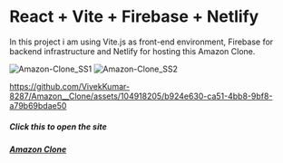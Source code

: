 # React + Vite + Firebase + Netlify

In this project i am using Vite.js as front-end environment, Firebase for backend infrastructure and Netlify for hosting this Amazon Clone.



![Amazon-Clone_SS1](https://github.com/VivekKumar-8287/Amazon__Clone/assets/104918205/7a43038b-c097-4faa-b58d-93567f04a48c)
![Amazon-Clone_SS2](https://github.com/VivekKumar-8287/Amazon__Clone/assets/104918205/1c775408-044d-4f41-a659-77556f1e2c01)


https://github.com/VivekKumar-8287/Amazon__Clone/assets/104918205/b924e630-ca51-4bb8-9bf8-a79b69bdae50

##### Click this to open the site
##### [Amazon Clone](https://amazon-clonebyvivek.netlify.app/)

